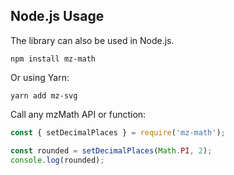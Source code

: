 ## Node.js Usage

The library can also be used in Node.js.

```shell
npm install mz-math
```

Or using Yarn:

```shell
yarn add mz-svg
```

Call any mzMath API or function:

```js
const { setDecimalPlaces } = require('mz-math');

const rounded = setDecimalPlaces(Math.PI, 2);
console.log(rounded);
```
